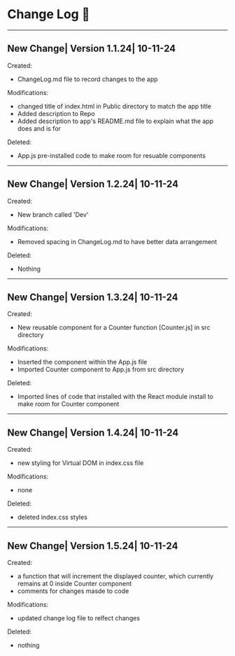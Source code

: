 # Change Log :notebook:
--------------------------------------

## New Change| Version 1.1.24| 10-11-24

Created:
- ChangeLog.md file to record changes to the app

Modifications:
- changed title of index.html in Public directory to match the app title
- Added description to Repo 
- Added description to app's README.md file to explain what the app does and is for

Deleted:
- App.js pre-installed code to make room for resuable components
--------------------------------------
## New Change| Version 1.2.24| 10-11-24

Created:
- New branch called 'Dev'

Modifications:
- Removed spacing in ChangeLog.md to have better data arrangement

Deleted: 
- Nothing
---------------------------------------
## New Change| Version 1.3.24| 10-11-24

Created:
- New reusable component for a Counter function [Counter.js] in src directory

Modifications:
- Inserted the component within the App.js file
- Imported Counter component to App.js from src directory

Deleted:
- Imported lines of code that installed with the React module install to make room for Counter component
---------------------------------------
## New Change| Version 1.4.24| 10-11-24

Created:
- new styling for Virtual DOM in index.css file

Modifications:
- none

Deleted:
- deleted index.css styles 
---------------------------------------
## New Change| Version 1.5.24| 10-11-24

Created:
- a function that will increment the displayed counter, which currently remains at 0 inside Counter component
- comments for changes masde to code


Modifications:
- updated change log file to relfect changes

Deleted:
- nothing
